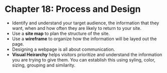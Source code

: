 # Chapter 18: Process and Design
- Identify and understand your target audience, the information that they want, when and how often they are likely to return to your site.
- Use a **site map** to plan the structure of the site.
- Use a **wireframe** to organize how the information will be layed out the page.
- Designing a webpage is all about communication.
- **Visual Heirarchy** helps visitors prioritize and understand the information you are trying to give them. You can establish this using syling, color, sizing, grouping and similarity.